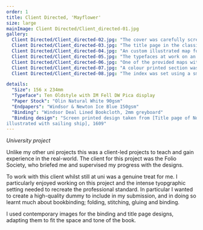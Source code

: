 ```yaml
---
order: 1
title: Client Directed, 'Mayflower'
size: large
mainImage: Client Directed/Client_directed-01.jpg
gallery:
  Client Directed/Client_directed-02.jpg: "The cover was carefully screenprinted onto the bookcloth"
  Client Directed/Client_directed-03.jpg: "The title page in the classic Folio Society style"
  Client Directed/Client_directed-04.jpg: "An custom illustrated map for each section divider"
  Client Directed/Client_directed-05.jpg: "The typefaces at work on an example spread"
  Client Directed/Client_directed-06.jpg: "One of the provided maps with altered typefaces"
  Client Directed/Client_directed-07.jpg: "A colour printed section was bound in with the text sections"
  Client Directed/Client_directed-08.jpg: "The index was set using a smaller point size accross two columns"

details:
  "Size": 156 x 234mm
  "Typeface": Ten Oldstyle with IM Fell DW Pica display
  "Paper Stock": "Olin Natural White 90gsm"
  "Endpapers": "Windsor & Newton Ice Blue 150gsm"
  "Binding": "Windsor Deal Lined Bookcloth, 2mm greyboard"
  "Binding design": "Screen printed design taken from [Title page of Nova Brittania: offering most excellent fruits by planting in Virginia,
illustrated with sailing ship], 1609" 
---
```


_University project_

Unlike my other uni projects this was a client-led projects to teach and gain experience in the real-world. The client for this project was the Folio Society, who briefed me and supervised my progress with the designs.

To work with this client whilst still at uni was a genuine treat for me. I particularly enjoyed working on this project and the intense tyopgraphic setting needed to recreate the professional standard. In particular I wanted to create a high-quality dummy to include in my submission, and in doing so learnt much about bookbinding; folding, stitching, gluing and binding.

I used contemporary images for the binding and title page designs, adapting them to fit the space and tone of the book.